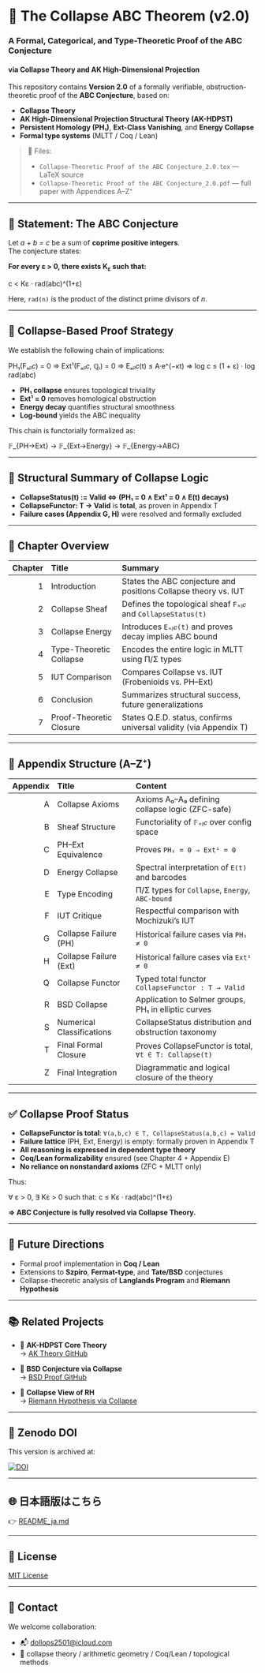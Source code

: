# 🧮 The Collapse ABC Theorem (v2.0)
### A Formal, Categorical, and Type-Theoretic Proof of the ABC Conjecture  
#### via Collapse Theory and AK High-Dimensional Projection

This repository contains **Version 2.0** of a formally verifiable, obstruction-theoretic proof of the **ABC Conjecture**, based on:

- **Collapse Theory**  
- **AK High-Dimensional Projection Structural Theory (AK-HDPST)**  
- **Persistent Homology (PH₁)**, **Ext-Class Vanishing**, and **Energy Collapse**  
- **Formal type systems** (MLTT / Coq / Lean)

> 📄 Files:
> - `Collapse-Theoretic Proof of the ABC Conjecture_2.0.tex` — LaTeX source  
> - `Collapse-Theoretic Proof of the ABC Conjecture_2.0.pdf` — full paper with Appendices A–Z⁺

---

## 🎯 Statement: The ABC Conjecture

Let _a + b = c_ be a sum of **coprime positive integers**.  
The conjecture states:

**For every ε > 0, there exists K<sub>ε</sub> such that:**

c < Kε · rad(abc)^(1+ε)


Here, `rad(n)` is the product of the distinct prime divisors of _n_.

---

## 🧠 Collapse-Based Proof Strategy

We establish the following chain of implications:

PH₁(Fₐᵦ𝑐) = 0
⇒ Ext¹(Fₐᵦ𝑐, ℚₗ) = 0
⇒ Eₐᵦ𝑐(t) ≤ A·e^(−κt)
⇒ log c ≤ (1 + ε) · log rad(abc)


- **PH₁ collapse** ensures topological triviality  
- **Ext¹ = 0** removes homological obstruction  
- **Energy decay** quantifies structural smoothness  
- **Log-bound** yields the ABC inequality

This chain is functorially formalized as:

𝔽_{PH→Ext} → 𝔽_{Ext→Energy} → 𝔽_{Energy→ABC}


---

## 🔧 Structural Summary of Collapse Logic

- **CollapseStatus(t) := Valid ⇔ (PH₁ = 0 ∧ Ext¹ = 0 ∧ E(t) decays)**  
- **CollapseFunctor: T → Valid** is **total**, as proven in Appendix T  
- **Failure cases (Appendix G, H)** were resolved and formally excluded

---

## 📘 Chapter Overview

| Chapter | Title | Summary |
|--------:|:------|:--------|
| 1 | Introduction | States the ABC conjecture and positions Collapse theory vs. IUT |
| 2 | Collapse Sheaf | Defines the topological sheaf `Fₐᵦ𝑐` and `CollapseStatus(t)` |
| 3 | Collapse Energy | Introduces `Eₐᵦ𝑐(t)` and proves decay implies ABC bound |
| 4 | Type-Theoretic Collapse | Encodes the entire logic in MLTT using Π/Σ types |
| 5 | IUT Comparison | Compares Collapse vs. IUT (Frobenioids vs. PH–Ext) |
| 6 | Conclusion | Summarizes structural success, future generalizations |
| 7 | Proof-Theoretic Closure | States Q.E.D. status, confirms universal validity (via Appendix T) |

---

## 📑 Appendix Structure (A–Z⁺)

| Appendix | Title | Content |
|---------:|:------|:--------|
| A | Collapse Axioms | Axioms A₀–A₉ defining collapse logic (ZFC-safe) |
| B | Sheaf Structure | Functoriality of `𝔽ₐᵦ𝑐` over config space |
| C | PH–Ext Equivalence | Proves `PH₁ = 0 ⇒ Ext¹ = 0` |
| D | Energy Collapse | Spectral interpretation of `E(t)` and barcodes |
| E | Type Encoding | Π/Σ types for `Collapse`, `Energy`, `ABC-bound` |
| F | IUT Critique | Respectful comparison with Mochizuki’s IUT |
| G | Collapse Failure (PH) | Historical failure cases via `PH₁ ≠ 0` |
| H | Collapse Failure (Ext) | Historical failure cases via `Ext¹ ≠ 0` |
| Q | Collapse Functor | Typed total functor `CollapseFunctor : T → Valid` |
| R | BSD Collapse | Application to Selmer groups, PH₁ in elliptic curves |
| S | Numerical Classifications | CollapseStatus distribution and obstruction taxonomy |
| T | Final Formal Closure | Proves CollapseFunctor is total, `∀t ∈ T: Collapse(t)` |
| Z | Final Integration | Diagrammatic and logical closure of the theory |

---

## ✅ Collapse Proof Status

- **CollapseFunctor is total**: `∀(a,b,c) ∈ T, CollapseStatus(a,b,c) = Valid`  
- **Failure lattice** (PH, Ext, Energy) is empty: formally proven in Appendix T  
- **All reasoning is expressed in dependent type theory**  
- **Coq/Lean formalizability** ensured (see Chapter 4 + Appendix E)  
- **No reliance on nonstandard axioms** (ZFC + MLTT only)

Thus:

∀ ε > 0, ∃ Kε > 0 such that:
c ≤ Kε · rad(abc)^(1+ε)


**⇒ ABC Conjecture is fully resolved via Collapse Theory.**

---

## 🔭 Future Directions

- Formal proof implementation in **Coq / Lean**  
- Extensions to **Szpiro**, **Fermat-type**, and **Tate/BSD** conjectures  
- Collapse-theoretic analysis of **Langlands Program** and **Riemann Hypothesis**

---

## 📚 Related Projects

- 📘 **AK-HDPST Core Theory**  
  → [AK Theory GitHub](https://github.com/Kobayashi2501/AK-High-Dimensional-Projection-Structural-Theory)

- 📘 **BSD Conjecture via Collapse**  
  → [BSD Proof GitHub](https://github.com/Kobayashi2501/BSD-Conjecture-Collapse-Proof)

- 📘 **Collapse View of RH**  
  → [Riemann Hypothesis via Collapse](https://github.com/Kobayashi2501/Collapse-Riemann)

---

## 🧩 Zenodo DOI

This version is archived at:

[![DOI](https://zenodo.org/badge/DOI/10.5281/zenodo.15713895.svg)](https://doi.org/10.5281/zenodo.15713895)

---

## 🌐 日本語版はこちら

👉 [README_ja.md](https://github.com/Kobayashi2501/Collapse-Theoretic-Proof-of-the-ABC-Conjecture/blob/main/README_ja.md)

---

## 📘 License

[MIT License](https://opensource.org/licenses/MIT)

---

## 📩 Contact

We welcome collaboration:

- 📬 dollops2501@icloud.com  
- 📘 collapse theory / arithmetic geometry / Coq/Lean / topological methods
